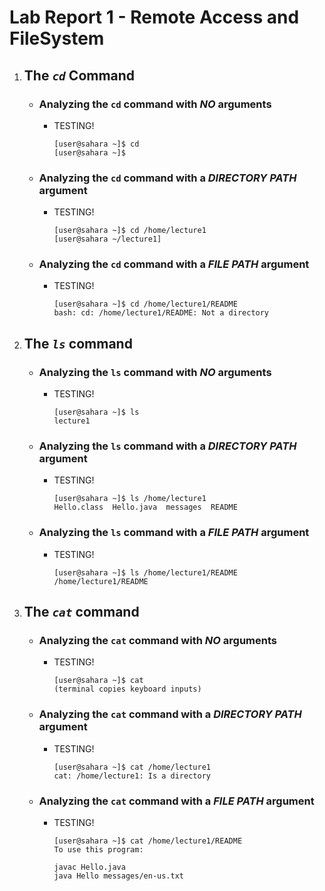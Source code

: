 # Lab Report 1 - Remote Access and FileSystem

1. ## The *`cd`* Command
   
   - ### Analyzing the `cd` command with ***NO*** arguments
     
     - TESTING!
       
       ```
       [user@sahara ~]$ cd
       [user@sahara ~]$
       ```
       
   - ### Analyzing the `cd` command with a ***DIRECTORY PATH*** argument
     
     - TESTING!
       
       ```
       [user@sahara ~]$ cd /home/lecture1
       [user@sahara ~/lecture1]
       ```
       
   - ### Analyzing the `cd` command with a ***FILE PATH*** argument
     
     - TESTING!
       
       ```
       [user@sahara ~]$ cd /home/lecture1/README
       bash: cd: /home/lecture1/README: Not a directory
       ```
       
2. ## The *`ls`* command
   
   - ### Analyzing the `ls` command with ***NO*** arguments
     
     - TESTING!
       
       ```
       [user@sahara ~]$ ls
       lecture1
       ```
       
   - ### Analyzing the `ls` command with a ***DIRECTORY PATH*** argument
     
     - TESTING!
       
       ```
       [user@sahara ~]$ ls /home/lecture1
       Hello.class  Hello.java  messages  README
       ```
       
   - ### Analyzing the `ls` command with a ***FILE PATH*** argument
     
     - TESTING!
       
       ```
       [user@sahara ~]$ ls /home/lecture1/README
       /home/lecture1/README
       ```
       
5. ## The *`cat`* command
   
   - ### Analyzing the `cat` command with ***NO*** arguments
     
     - TESTING!
       
       ```
       [user@sahara ~]$ cat
       (terminal copies keyboard inputs)
       ```
       
   - ### Analyzing the `cat` command with a ***DIRECTORY PATH*** argument
     
     - TESTING!
       
       ```
       [user@sahara ~]$ cat /home/lecture1
       cat: /home/lecture1: Is a directory
       ```
   
   - ### Analyzing the `cat` command with a ***FILE PATH*** argument
     
     - TESTING!
       
       ```
       [user@sahara ~]$ cat /home/lecture1/README
       To use this program:

       javac Hello.java
       java Hello messages/en-us.txt
       ```
  
